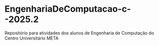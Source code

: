 # EngenhariaDeComputacao-c--2025.2
Repositório para atividades dos alunos de Engenharia de Computação do Centro Universitário META
